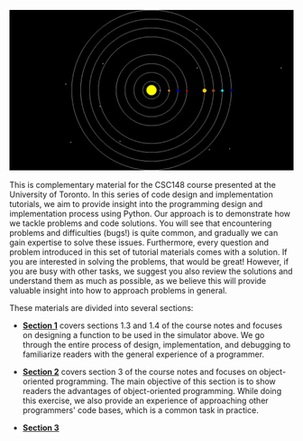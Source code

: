 ![Solar System Simulation](Figures/PlanetWithMeteor.gif)

This is complementary material for the CSC148 course presented at the University of Toronto. In this series of code design and implementation tutorials, we aim to provide insight into the programming design and implementation process using Python. Our approach is to demonstrate how we tackle problems and code solutions. You will see that encountering problems and difficulties (bugs!) is quite common, and gradually we can gain expertise to solve these issues. Furthermore, every question and problem introduced in this set of tutorial materials comes with a solution. If you are interested in solving the problems, that would be great! However, if you are busy with other tasks, we suggest you also review the solutions and understand them as much as possible, as we believe this will provide valuable insight into how to approach problems in general.

These materials are divided into several sections:

- **[Section 1](Section1)** covers sections 1.3 and 1.4 of the course notes and focuses on designing a function to be used in the simulator above. We go through the entire process of design, implementation, and debugging to familiarize readers with the general experience of a programmer.

- **[Section 2](Section2)** covers section 3 of the course notes and focuses on object-oriented programming. The main objective of this section is to show readers the advantages of object-oriented programming. While doing this exercise, we also provide an experience of approaching other programmers' code bases, which is a common task in practice.

- **[Section 3](Section3)**